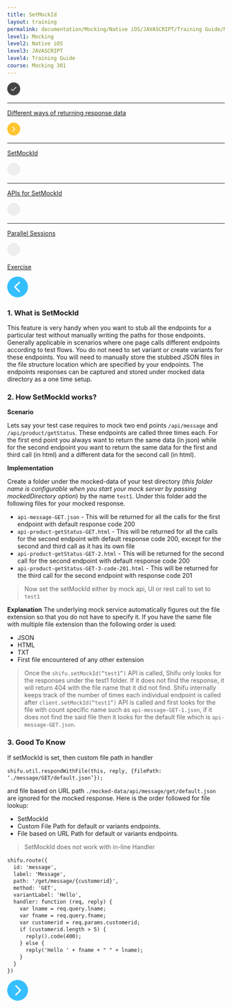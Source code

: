 ```yaml
---
title: SetMockId
layout: training
permalink: documentation/Mocking/Native iOS/JAVASCRIPT/Training Guide/Mocking 301/SetMockId
level1: Mocking
level2: Native iOS
level3: JAVASCRIPT
level4: Training Guide
course: Mocking 301
---
```

<div class="sidebar">
<div class="training-doc-link">
<div class ="training-doc-link-left">
<img class="training-doc-link-left__img" src="/images/training/checked.png" srcset="/images/training/checked@2x.png 2x, /images/training/checked@3x.png 3x" /><hr class="training-doc-link-left__hr training-doc-link-left__hr-completed" /></div>
<p class="training-doc-link__text">
<a class="training-doc-link__text-completed" href="./Different ways of returning response data">Different ways of returning response data</a></p>
</div>
<div class="training-doc-link">
<div class ="training-doc-link-left">
<img class="training-doc-link-left__img" src="/images/training/actived.png" srcset="/images/training/actived@2x.png 2x, /images/training/actived@3x.png 3x" /><hr class="training-doc-link-left__hr training-doc-link-left__hr-pending" /></div>
<p class="training-doc-link__text">
<a class="training-doc-link__text-current" href="./SetMockId">SetMockId</a></p>
</div>
<div class="training-doc-link">
<div class ="training-doc-link-left">
<img class="training-doc-link-left__img" src="/images/training/unread.png" srcset="/images/training/unread@2x.png 2x, /images/training/unread@3x.png 3x" /><hr class="training-doc-link-left__hr training-doc-link-left__hr-pending" /></div>
<p class="training-doc-link__text">
<a class="training-doc-link__text-pending" href="./APIs for SetMockId">APIs for SetMockId</a></p>
</div>
<div class="training-doc-link">
<div class ="training-doc-link-left">
<img class="training-doc-link-left__img" src="/images/training/unread.png" srcset="/images/training/unread@2x.png 2x, /images/training/unread@3x.png 3x" /><hr class="training-doc-link-left__hr training-doc-link-left__hr-pending" /></div>
<p class="training-doc-link__text">
<a class="training-doc-link__text-pending" href="./Parallel Sessions">Parallel Sessions</a></p>
</div>
<div class="training-doc-link">
<div class ="training-doc-link-left">
<img class="training-doc-link-left__img" src="/images/training/unread.png" srcset="/images/training/unread@2x.png 2x, /images/training/unread@3x.png 3x" /></div>
<p class="training-doc-link__text">
<a class="training-doc-link__text-pending" href="./Exercise">Exercise</a></p>
</div>
</div>
<div class="training-doc-nav-btn">
<a href="./Different ways of returning response data"><img src="/images/training/btn-left.png" srcset="/images/training/btn-left@2x.png 2x, /images/training/btn-left@3x.png 3x" /></a>
</div>
<div class="training-content markdown">
<h3>1. What is SetMockId</h3>
<p>This feature is very handy when you want to stub all the endpoints for a particular test without manually writing the paths for those endpoints. Generally applicable in scenarios where one page calls different endpoints according to test flows. You do not need to set variant or create variants for these endpoints. You will need to manually store the stubbed JSON files in the file structure location which are specified by your endpoints. The endpoints responses can be captured and stored under mocked data directory as a one time setup.</p>
<h3>2. How SetMockId works?</h3>
<p><strong>Scenario</strong></p>
<p>Lets say your test case requires to mock two end points <code>/api/message</code> and <code>/api/product/getStatus</code>. These endpoints are called three times each. For the first end point you always want to return the same data (in json) while for the second endpoint you want to return the same data for the first and third call (in html) and a different data for the second call (in html).</p>
<p><strong>Implementation</strong></p>
<p>Create a folder under the mocked-data of your test directory (<em>this folder name is configurable when you start your mock server by passing mockedDirectory option</em>) by the name <code>test1</code>. Under this folder add the following files for your mocked response.</p>
<ul>
<li><code>api-message-GET.json</code> - This will be returned for all the calls for the first endpoint with default response code 200</li>
<li><code>api-product-getStatus-GET.html</code> - This will be returned for all the calls for the second endpoint with default response code 200, except for the second and third call as it has its own file</li>
<li><code>api-product-getStatus-GET-2.html</code> - This will be returned for the second call for the second endpoint with default response code 200</li>
<li><code>api-product-getStatus-GET-3-code-201.html</code> - This will be returned for the third call for the second endpoint with response code 201</li>
</ul>
<blockquote>
<p>Now set the setMockId either by mock api, UI or rest call to set to <code>test1</code></p>
</blockquote>
<p><strong>Explanation</strong>
The underlying mock service automatically figures out the file extension so that you do not have to specify it. If you have the same file with multiple file extension than the following order is used:</p>
<ul>
<li>JSON</li>
<li>HTML</li>
<li>TXT</li>
<li>First file encountered of any other extension</li>
</ul>
<blockquote>
<p>Once the <code>shifu.setMockId(“test1”)</code> API is called, Shifu only looks for the responses under the test1 folder. If it does not find the response, it will return 404 with the file name that it did not find. Shifu internally keeps track of the number of times each individual endpoint is called after <code>client.setMockId(“test1”)</code> API is called and first looks for the file with count specific name such as <code>api-message-GET-1.json</code>, if it does not find the said file then it looks for the default file which is <code>api-message-GET.json</code>.</p>
</blockquote>
<h3>3. Good To Know</h3>
<p>If setMockId is set, then custom file path in handler</p>
<pre><code class="language-js">shifu.util.respondWithFile(this, reply, {filePath: ‘./message/GET/default.json’});
</code></pre>
<p>and file based on URL path <code>./mocked-data/api/message/get/default.json</code> are ignored for the mocked response. Here is the order followed for file lookup:</p>
<ul>
<li>SetMockId</li>
<li>Custom File Path for default or variants endpoints.</li>
<li>File based on URL Path for default or variants endpoints.</li>
</ul>
<blockquote>
<p>SetMockId does not work with in-line Handler</p>
</blockquote>
<pre><code class="language-js">shifu.route({
  id: 'message',
  label: 'Message',
  path: '/get/message/{customerid}',
  method: 'GET',
  variantLabel: 'Hello',
  handler: function (req, reply) {
    var lname = req.query.lname;
    var fname = req.query.fname;
    var customerid = req.params.customerid;
    if (customerid.length &gt; 5) {
      reply().code(400);
    } else {
      reply('Hello ' + fname + &quot; &quot; + lname);
    }
  }
})
</code></pre>
</div>
<div class="training-doc-nav-btn">
<a href="./APIs for SetMockId"><img src="/images/training/btn-right.png" srcset="/images/training/btn-right@2x.png 2x, /images/training/btn-right@3x.png 3x" /></a>
</div>
